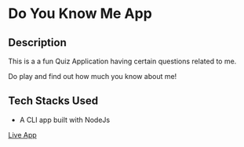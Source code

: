 # Do You Know Me App

## Description

This is a a fun Quiz Application having certain questions related to me.

Do play and find out how much you know about me!


## Tech Stacks Used

 * A CLI app built with NodeJs


[Live App](https://replit.com/@aditijha1/Do-You-Know-Me?embed=1&output=1 "Live App")
